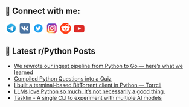 ## 🔎 Connect with me:
[<img src="https://github.com/bullbesh/bullbesh/blob/main/images/Telegram.png" width="32" height="32" />](https://t.me/bullbesh)
[<img src="https://github.com/bullbesh/bullbesh/blob/main/images/VK.png" width="32" height="32" />](https://vk.com/bullbesh)
[<img src="https://github.com/bullbesh/bullbesh/blob/main/images/Twitter.png" width="32" height="32" />](https://twitter.com/bullbesh1)
[<img src="https://github.com/bullbesh/bullbesh/blob/main/images/Instagram.png" width="32" height="32" />](https://www.instagram.com/bullbesh)
[<img src="https://github.com/bullbesh/bullbesh/blob/main/images/Reddit.png" width="32" height="32" />](https://www.reddit.com/user/bullbesh)
[<img src="https://github.com/bullbesh/bullbesh/blob/main/images/YouTube.png" width="32" height="32" />](https://www.youtube.com/channel/UCtfjRs6uzgq5mfm8S06WTcg)

## 📕 Latest r/Python Posts
<!-- BLOG-POST-LIST:START -->
- [We rewrote our ingest pipeline from Python to Go — here’s what we learned](https://www.reddit.com/r/Python/comments/1mqf3e6/we_rewrote_our_ingest_pipeline_from_python_to_go/)
- [Compiled Python Questions into a Quiz](https://www.reddit.com/r/Python/comments/1mqej2w/compiled_python_questions_into_a_quiz/)
- [I built a terminal-based BitTorrent client in Python — Torrcli](https://www.reddit.com/r/Python/comments/1mq5r48/i_built_a_terminalbased_bittorrent_client_in/)
- [LLMs love Python so much. It‘s not necessarily a good thing.](https://www.reddit.com/r/Python/comments/1mq38ht/llms_love_python_so_much_its_not_necessarily_a/)
- [Tasklin - A single CLI to experiment with multiple AI models](https://www.reddit.com/r/Python/comments/1mq324g/tasklin_a_single_cli_to_experiment_with_multiple/)
<!-- BLOG-POST-LIST:END -->
